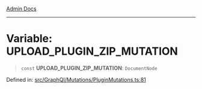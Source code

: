 [Admin Docs](/)

---

# Variable: UPLOAD_PLUGIN_ZIP_MUTATION

> `const` **UPLOAD_PLUGIN_ZIP_MUTATION**: `DocumentNode`

Defined in: [src/GraphQl/Mutations/PluginMutations.ts:81](https://github.com/PalisadoesFoundation/talawa-admin/blob/main/src/GraphQl/Mutations/PluginMutations.ts#L81)
